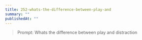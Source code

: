 ```yaml
---
title: 252-whats-the-difference-between-play-and
summary: ""
publishedAt: ""
---
```


> Prompt: Whats the difference between play and distraction

